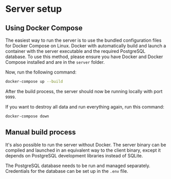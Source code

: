 # Server setup

## Using Docker Compose
The easiest way to run the server is to use the bundled configuration files for Docker Compose on Linux. Docker with automatically build and launch a container with the server executable and the required PostgreSQL database. To use this method, please ensure you have Docker and Docker Compose installed and are in the `server` folder.

Now, run the following command:
```bash
docker-compose up --build
```

After the build process, the server should now be running locally with port `9999`.

If you want to destroy all data and run everything again, run this command:
```bash
docker-compose down
```

## Manual build process
It's also possible to run the server without Docker. The server binary can be compiled and launched in an equivalent way to the client binary, except it depends on PostgreSQL development libraries instead of SQLite.

The PostgreSQL database needs to be run and managed separately. Credentials for the database can be set up in the `.env` file.
